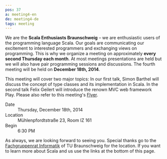 ```yaml
---
pos: 37
a: meeting4-en
de: meeting4-de
tags: meeting
---
```


We are the **Scala Enthusiasts Braunschweig** – we are enthusiastic users of the programming language Scala.
Our goals are communicating our excitement to interested programmers and exchanging views on programming.
This is why we organize a meeting on approximately **every second Thursday each month**.
At most meetings presentations are held but we will also have pair programming sessions and discussions.
The fourth meeting will be held on **December 18th, 2014**.

This meeting will cover two major topics:
In our first talk, Simon Barthel will discuss the concept of type classes and its implementation in Scala.
In the second talk Felix Geilert will introduce the renown MVC web framework Play.
Please also refer to this meeting's [Flyer](http://scala-bs.de/meetings/Scala-Enthusiasts-Braunschweig-Meeting-2014-12-18.pdf).


<dl>
    <dt>Date</dt><dd>Thursday, December 18th, 2014</dd>
    <dt>Location</dt><dd>Mühlenpfordtstraße 23, Room IZ 161</dd>
    <dt>Begin</dt><dd>6:30 PM</dd>
</dl>

As always, we are looking forward to seeing you.
Special thanks go to the [Fachgruppenrat Informatik](http://fginfo.cs.tu-bs.de) of TU Braunschweig for the location.
If you want to learn more about Scala and us use the links at the bottom of this page.